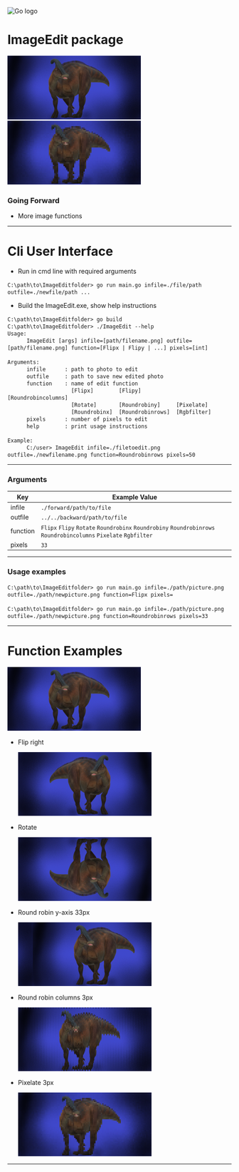 ![Go logo](https://go.dev/images/go-logo-blue.svg)

# ImageEdit package
![dino] ![dinoPIX]

### Going Forward
- More image functions
---
# Cli User Interface
- Run in cmd line with required arguments
~~~
C:\path\to\ImageEditfolder> go run main.go infile=./file/path outfile=./newfile/path ...
~~~
- Build the ImageEdit.exe, show help instructions
~~~
C:\path\to\ImageEditfolder> go build
C:\path\to\ImageEditfolder> ./ImageEdit --help
Usage:
      ImageEdit [args] infile=[path/filename.png] outfile=[path/filename.png] function=[Flipx | Flipy | ...] pixels=[int]

Arguments:
      infile      : path to photo to edit
      outfile     : path to save new edited photo
      function    : name of edit function
                    [Flipx]        [Flipy]           [Roundrobincolumns]
                    [Rotate]       [Roundrobiny]     [Pixelate]
                    [Roundrobinx]  [Roundrobinrows]  [Rgbfilter]
      pixels      : number of pixels to edit
      help        : print usage instructions

Example:
      C:/user> ImageEdit infile=./filetoedit.png outfile=./newfilename.png function=Roundrobinrows pixels=50
~~~
---
### Arguments
| Key | Example Value |
|-|-|
| infile | `./forward/path/to/file` |
| outfile | `../../backward/path/to/file` |
| function| `Flipx` `Flipy` `Rotate` `Roundrobinx` `Roundrobiny` `Roundrobinrows` `Roundrobincolumns` `Pixelate` `Rgbfilter`|
| pixels | `33`|
---
### Usage examples
~~~
C:\path\to\ImageEditfolder> go run main.go infile=./path/picture.png outfile=./path/newpicture.png function=Flipx pixels=

C:\path\to\ImageEditfolder> go run main.go infile=./path/picture.png outfile=./path/newpicture.png function=Roundrobinrows pixels=33
~~~
---
# Function Examples

  ![dino]

- Flip right

  ![dinoFY]

- Rotate

  ![dinoFXY]

- Round robin y-axis 33px

  ![dinoRRY]

- Round robin columns 3px

  ![dinoRRC]

- Pixelate 3px

  ![dinoPIX]

---

[dino]:./assets/dino.png
[dinoFX]:./assets/flip/dinoFX.png
[dinoFY]:./assets/flip/dinoFY.png
[dinoRRX]:./assets/roundrobin/dinoRRX.png
[dinoRRY]:./assets/roundrobin/dinoRRY.png
[dinoRRR]:./assets/roundrobin/dinoRRR.png
[dinoRRC]:./assets/roundrobin/dinoRRC.png
[dinoFXY]:./assets/flip/dinoFXY.png
[dinoPIX]:./assets/pixelate/dinoPIX.png
